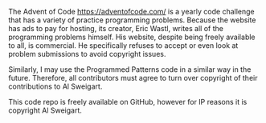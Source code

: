 The Advent of Code https://adventofcode.com/ is a yearly code challenge that has a variety of practice programming problems. Because the website has ads to pay for hosting, its creator, Eric Wastl, writes all of the programming problems himself. His website, despite being freely available to all, is commercial. He specifically refuses to accept or even look at problem submissions to avoid copyright issues.

Similarly, I may use the Programmed Patterns code in a similar way in the future. Therefore, all contributors must agree to turn over copyright of their contributions to Al Sweigart.

This code repo is freely available on GitHub, however for IP reasons it is copyright Al Sweigart.

